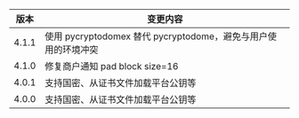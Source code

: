 | 版本  | 变更内容                                                       |
| ----- | -------------------------------------------------------------- |
| 4.1.1 | 使用 pycryptodomex 替代 pycryptodome，避免与用户使用的环境冲突 |
| 4.1.0 | 修复商户通知 pad block size=16                                 |
| 4.0.1 | 支持国密、从证书文件加载平台公钥等                             |
| 4.0.0 | 支持国密、从证书文件加载平台公钥等                             |
